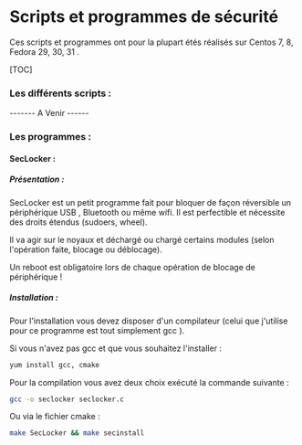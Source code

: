 # Scripts et programmes de sécurité



Ces scripts et programmes ont pour la plupart étés réalisés sur Centos 7, 8, Fedora 29, 30, 31 .



[TOC]



### Les différents scripts :

------- A Venir ------

### Les programmes :



#### SecLocker :

##### Présentation :

SecLocker est un petit programme fait pour bloquer de façon réversible un périphérique USB , Bluetooth ou même wifi. Il est perfectible et nécessite des droits étendus (sudoers, wheel).

Il va agir sur le noyaux et déchargé ou chargé certains modules (selon l'opération faite, blocage ou déblocage).



Un reboot est obligatoire lors de chaque opération de blocage de périphérique !



##### Installation :



Pour l'installation vous devez disposer d'un compilateur (celui que j'utilise pour ce programme est tout simplement gcc ).

Si vous n'avez pas gcc et que vous souhaitez l'installer :

```bash
yum install gcc, cmake
```

Pour la compilation vous avez deux choix exécuté la commande suivante :

```bash
gcc -o seclocker seclocker.c
```



Ou via le fichier cmake :

```bash
make SecLocker && make secinstall
```
